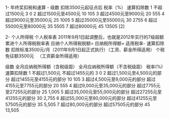 
1- 年终奖扣税和速算 -
级数    扣除3500元起征点后    税率（%）    速算扣除数
1    不超过1500元            3            0
2    超过1500元至4500元      10           105
3    超过4500元至9000元      20           555
4    超过9000元至35000元     25           1005
5    超过35000元至55000元    30           2755
6    超过55000元至80000元    35           5505
7    超过80000元            45           13505 [2]


2- 个人所得税
个人税率表
2011年9月1日起调整后，也就是2012年实行的7级超额累进个人所得税税率表
应纳个人所得税税额= 应纳税所得额× 适用税率- 速算扣除数
扣除标准3500元/月（2011年9月1日起正式执行）（工资、薪金所得适用）
个税免征额3500元 　（工资薪金所得适用）

级数    全月应纳税所得额（含税级距）    全月应纳税所得额（不含税级距）    税率(%)    速算扣除数
1    不超过1,500元                   不超过1455元的                3         0
2    超过1,500元至4,500元的部分       超过1455元至4155元的部分       10         105
3    超过4,500元至9,000元的部分       超过4155元至7755元的部分       20         555
4    超过9,000元至35,000元的部分      超过7755元至27255元的部分      25         1,005
5    超过35,000元至55,000元的部分     超过27255元至41255元的部分     30         2,755
6    超过55,000元至80,000元的部分     超过41255元至57505元的部分     35         5,505
7    超过80,000元的部分              超过57505元的部分              45          13,505
